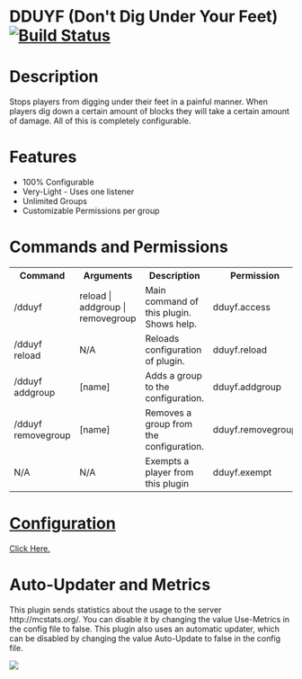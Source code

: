 DDUYF (Don't Dig Under Your Feet)     [![Build Status](https://travis-ci.org/Infuzion/DDUYF.svg?branch=master)](https://travis-ci.org/Infuzion/DDUYF)
==============================================================================================
<h1>Description</h1>
<p>Stops players from digging under their feet in a painful manner. When players dig down a certain amount of blocks they will take a certain amount of damage. All of this is completely configurable.</p>
<h1>Features</h1>
<ul>
<li>100&#37 Configurable</li>
<li>Very-Light - Uses one listener</li>
<li>Unlimited Groups</li>
<li>Customizable Permissions per group</li>
</ul>
<h1>Commands and Permissions</h1>
<table><tr><th>Command</th><th>Arguments</th><th>Description</th><th>Permission</th></tr><tr><td>/dduyf</td><td>reload | addgroup | removegroup</td><td>Main command of this plugin. Shows help.</td><td>dduyf.access</td></tr><tr><td>/dduyf reload</td><td>N/A</td><td>Reloads configuration of plugin.</td><td>dduyf.reload</td></tr><tr><td>/dduyf addgroup</td><td>[name]</td><td>Adds a group to the configuration.</td><td>dduyf.addgroup</td></tr><tr><td>/dduyf removegroup</td><td>[name]</td><td>Removes a group from the configuration.</td><td>dduyf.removegroup</td></tr><tr><td>N/A</td><td>N/A</td><td>Exempts a player from this plugin</td><td>dduyf.exempt</td></tr></table>
<a href="http://dev.bukkit.org/bukkit-plugins/dont-dig-under-your-feet/pages/configuration/"><h1>Configuration</h1></a>
<a href="http://dev.bukkit.org/bukkit-plugins/dont-dig-under-your-feet/pages/configuration/">Click Here.</a>
<h1> Auto-Updater and Metrics </h1>
<p>
This plugin sends statistics about the usage to the server http://mcstats.org/. You can disable it by changing the value Use-Metrics in the config file to false. This plugin also uses an automatic updater, which can be disabled by changing the value Auto-Update to false in the config file.
</p>
<img src="http://i.mcstats.org/DDUYF/Global+Statistics.png"/>
